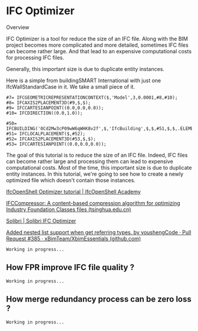 # IFC Optimizer

Overview

IFC Optimizer is a tool for reduce the size of an IFC file. Along with the BIM project becomes more complicated and more detailed, sometimes IFC files can become rather large. And that lead to an expensive computational costs for processing IFC files. 



Generally, this important size is due to duplicate entity instances. 

Here is a simple from buildingSMART International with just one IfcWallStandardCase in it. We take a small piece of it. 

```
#7= IFCGEOMETRICREPRESENTATIONCONTEXT($,'Model',3,0.0001,#8,#10);
#8= IFCAXIS2PLACEMENT3D(#9,$,$);
#9= IFCCARTESIANPOINT((0.0,0.0,0.0));
#10= IFCDIRECTION((0.0,1.0));

#50= IFCBUILDING('0Cd2Mw3cP09wW6qWHK8v2f',$,'IfcBuilding',$,$,#51,$,$,.ELEMENT.,$,$,#57);
#51= IFCLOCALPLACEMENT($,#52);
#52= IFCAXIS2PLACEMENT3D(#53,$,$);
#53= IFCCARTESIANPOINT((0.0,0.0,0.0));
```



The goal of this tutorial is to reduce the size of an IFC file. Indeed, IFC files can become rather large and processing them can lead to expensive computational costs. Most of the time, this important size is due to duplicate entity instances. In this tutorial, we're going to see how to create a newly optimized file which doesn't contain those instances.

[IfcOpenShell Optimizer tutorial | IfcOpenShell Academy](https://academy.ifcopenshell.org/posts/ifcopenshell-optimizer-tutorial/)

[IFCCompressor: A content-based compression algorithm for optimizing Industry Foundation Classes files (tsinghua.edu.cn)](http://cgcad.thss.tsinghua.edu.cn/liuyushen/main/pdf/LiuYS_AIC15IFCCompressor.pdf)

[Solibri | Solibri IFC Optimizer](https://www.solibri.com/solibri-ifc-optimizer)

[Added nested list support when get referring types. by youshengCode · Pull Request #385 · xBimTeam/XbimEssentials (github.com)](https://github.com/xBimTeam/XbimEssentials/pull/385)

```
Working in progress...
```

## How FPR improve IFC file quality ?

```
Working in progress...
```

## How merge redundancy process can be zero loss ?

```
Working in progress...
```

